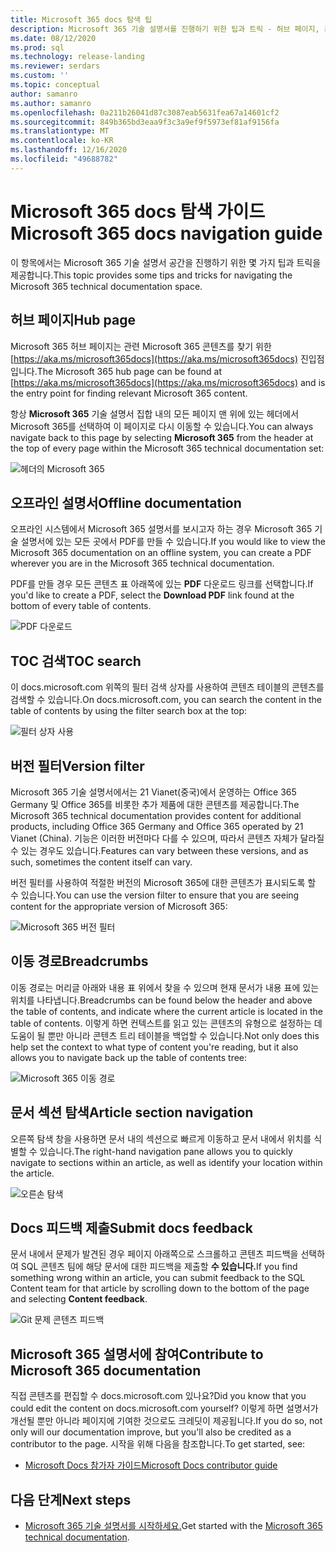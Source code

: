 ```yaml
---
title: Microsoft 365 docs 탐색 팁
description: Microsoft 365 기술 설명서를 진행하기 위한 팁과 트릭 - 허브 페이지, 콘텐츠 표, 헤더, 이동 경로 사용 방법 및 버전 필터 사용 방법에 대해 설명합니다.
ms.date: 08/12/2020
ms.prod: sql
ms.technology: release-landing
ms.reviewer: serdars
ms.custom: ''
ms.topic: conceptual
author: samanro
ms.author: samanro
ms.openlocfilehash: 0a211b26041d87c3087eab5631fea67a14601cf2
ms.sourcegitcommit: 849b365bd3eaa9f3c3a9ef9f5973ef81af9156fa
ms.translationtype: MT
ms.contentlocale: ko-KR
ms.lasthandoff: 12/16/2020
ms.locfileid: "49688782"
---
```

# <a name="microsoft-365-docs-navigation-guide"></a><span data-ttu-id="7cc48-103">Microsoft 365 docs 탐색 가이드</span><span class="sxs-lookup"><span data-stu-id="7cc48-103">Microsoft 365 docs navigation guide</span></span>

<span data-ttu-id="7cc48-104">이 항목에서는 Microsoft 365 기술 설명서 공간을 진행하기 위한 몇 가지 팁과 트릭을 제공합니다.</span><span class="sxs-lookup"><span data-stu-id="7cc48-104">This topic provides some tips and tricks for navigating the Microsoft 365 technical documentation space.</span></span>  

## <a name="hub-page"></a><span data-ttu-id="7cc48-105">허브 페이지</span><span class="sxs-lookup"><span data-stu-id="7cc48-105">Hub page</span></span>

<span data-ttu-id="7cc48-106">Microsoft 365 허브 페이지는 관련 Microsoft 365 콘텐츠를 찾기 위한 [https://aka.ms/microsoft365docs](https://aka.ms/microsoft365docs) 진입점입니다.</span><span class="sxs-lookup"><span data-stu-id="7cc48-106">The Microsoft 365 hub page can be found at [https://aka.ms/microsoft365docs](https://aka.ms/microsoft365docs) and is the entry point for finding relevant Microsoft 365 content.</span></span>

<span data-ttu-id="7cc48-107">항상 **Microsoft 365** 기술 설명서 집합 내의 모든 페이지 맨 위에 있는 헤더에서 Microsoft 365를 선택하여 이 페이지로 다시 이동할 수 있습니다.</span><span class="sxs-lookup"><span data-stu-id="7cc48-107">You can always navigate back to this page by selecting **Microsoft 365** from the header at the top of every page within the Microsoft 365 technical documentation set:</span></span>

![헤더의 Microsoft 365](media/m365-header-cursor.png)

## <a name="offline-documentation"></a><span data-ttu-id="7cc48-109">오프라인 설명서</span><span class="sxs-lookup"><span data-stu-id="7cc48-109">Offline documentation</span></span>

<span data-ttu-id="7cc48-110">오프라인 시스템에서 Microsoft 365 설명서를 보시고자 하는 경우 Microsoft 365 기술 설명서에 있는 모든 곳에서 PDF를 만들 수 있습니다.</span><span class="sxs-lookup"><span data-stu-id="7cc48-110">If you would like to view the Microsoft 365 documentation on an offline system, you can create a PDF wherever you are in the Microsoft 365 technical documentation.</span></span>

<span data-ttu-id="7cc48-111">PDF를 만들 경우 모든 콘텐츠 표 아래쪽에 있는 **PDF** 다운로드 링크를 선택합니다.</span><span class="sxs-lookup"><span data-stu-id="7cc48-111">If you'd like to create a PDF, select the **Download PDF** link found at the bottom of every table of contents.</span></span>

![PDF 다운로드](media/m365-download-pdf-cursor.png)

## <a name="toc-search"></a><span data-ttu-id="7cc48-113">TOC 검색</span><span class="sxs-lookup"><span data-stu-id="7cc48-113">TOC search</span></span> 
<span data-ttu-id="7cc48-114">이 docs.microsoft.com 위쪽의 필터 검색 상자를 사용하여 콘텐츠 테이블의 콘텐츠를 검색할 수 있습니다.</span><span class="sxs-lookup"><span data-stu-id="7cc48-114">On docs.microsoft.com, you can search the content in the table of contents by using the filter search box at the top:</span></span>

![필터 상자 사용](media/m365-filter-by-title.png)

## <a name="version-filter"></a><span data-ttu-id="7cc48-116">버전 필터</span><span class="sxs-lookup"><span data-stu-id="7cc48-116">Version filter</span></span>
<span data-ttu-id="7cc48-117">Microsoft 365 기술 설명서에서는 21 Vianet(중국)에서 운영하는 Office 365 Germany 및 Office 365를 비롯한 추가 제품에 대한 콘텐츠를 제공합니다.</span><span class="sxs-lookup"><span data-stu-id="7cc48-117">The Microsoft 365 technical documentation provides content for additional products, including Office 365 Germany and Office 365 operated by 21 Vianet (China).</span></span> <span data-ttu-id="7cc48-118">기능은 이러한 버전마다 다를 수 있으며, 따라서 콘텐츠 자체가 달라질 수 있는 경우도 있습니다.</span><span class="sxs-lookup"><span data-stu-id="7cc48-118">Features can vary between these versions, and as such, sometimes the content itself can vary.</span></span>

<span data-ttu-id="7cc48-119">버전 필터를 사용하여 적절한 버전의 Microsoft 365에 대한 콘텐츠가 표시되도록 할 수 있습니다.</span><span class="sxs-lookup"><span data-stu-id="7cc48-119">You can use the version filter to ensure that you are seeing content for the appropriate version of Microsoft 365:</span></span>

![Microsoft 365 버전 필터](media/m365-version-filter.png)

## <a name="breadcrumbs"></a><span data-ttu-id="7cc48-121">이동 경로</span><span class="sxs-lookup"><span data-stu-id="7cc48-121">Breadcrumbs</span></span>

<span data-ttu-id="7cc48-122">이동 경로는 머리글 아래와 내용 표 위에서 찾을 수 있으며 현재 문서가 내용 표에 있는 위치를 나타냅니다.</span><span class="sxs-lookup"><span data-stu-id="7cc48-122">Breadcrumbs can be found below the header and above the table of contents, and indicate where the current article is located in the table of contents.</span></span>  <span data-ttu-id="7cc48-123">이렇게 하면 컨텍스트를 읽고 있는 콘텐츠의 유형으로 설정하는 데 도움이 될 뿐만 아니라 콘텐츠 트리 테이블을 백업할 수 있습니다.</span><span class="sxs-lookup"><span data-stu-id="7cc48-123">Not only does this help set the context to what type of content you're reading, but it also allows you to navigate back up the table of contents tree:</span></span>

![Microsoft 365 이동 경로](media/m365-breadcrumb.png)

## <a name="article-section-navigation"></a><span data-ttu-id="7cc48-125">문서 섹션 탐색</span><span class="sxs-lookup"><span data-stu-id="7cc48-125">Article section navigation</span></span>

<span data-ttu-id="7cc48-126">오른쪽 탐색 창을 사용하면 문서 내의 섹션으로 빠르게 이동하고 문서 내에서 위치를 식별할 수 있습니다.</span><span class="sxs-lookup"><span data-stu-id="7cc48-126">The right-hand navigation pane allows you to quickly navigate to sections within an article, as well as identify your location within the article.</span></span>  

![오른손 탐색](media/m365-article-sections.png)

## <a name="submit-docs-feedback"></a><span data-ttu-id="7cc48-128">Docs 피드백 제출</span><span class="sxs-lookup"><span data-stu-id="7cc48-128">Submit docs feedback</span></span>

<span data-ttu-id="7cc48-129">문서 내에서 문제가 발견된 경우 페이지 아래쪽으로 스크롤하고 콘텐츠 피드백을 선택하여 SQL 콘텐츠 팀에 해당 문서에 대한 피드백을 제출할 **수 있습니다.**</span><span class="sxs-lookup"><span data-stu-id="7cc48-129">If you find something wrong within an article, you can submit feedback to the SQL Content team for that article by scrolling down to the bottom of the page and selecting **Content feedback**.</span></span>

![Git 문제 콘텐츠 피드백](media/m365-article-feedback.png)

## <a name="contribute-to-microsoft-365-documentation"></a><span data-ttu-id="7cc48-131">Microsoft 365 설명서에 참여</span><span class="sxs-lookup"><span data-stu-id="7cc48-131">Contribute to Microsoft 365 documentation</span></span>

<span data-ttu-id="7cc48-132">직접 콘텐츠를 편집할 수 docs.microsoft.com 있나요?</span><span class="sxs-lookup"><span data-stu-id="7cc48-132">Did you know that you could edit the content on docs.microsoft.com yourself?</span></span> <span data-ttu-id="7cc48-133">이렇게 하면 설명서가 개선될 뿐만 아니라 페이지에 기여한 것으로도 크레딧이 제공됩니다.</span><span class="sxs-lookup"><span data-stu-id="7cc48-133">If you do so, not only will our documentation improve, but you'll also be credited as a contributor to the page.</span></span> <span data-ttu-id="7cc48-134">시작을 위해 다음을 참조합니다.</span><span class="sxs-lookup"><span data-stu-id="7cc48-134">To get started, see:</span></span>

- [<span data-ttu-id="7cc48-135">Microsoft Docs 참가자 가이드</span><span class="sxs-lookup"><span data-stu-id="7cc48-135">Microsoft Docs contributor guide</span></span>](https://docs.microsoft.com/contribute/)

## <a name="next-steps"></a><span data-ttu-id="7cc48-136">다음 단계</span><span class="sxs-lookup"><span data-stu-id="7cc48-136">Next steps</span></span>

- <span data-ttu-id="7cc48-137">[Microsoft 365 기술 설명서를 시작하세요.](index.yml)</span><span class="sxs-lookup"><span data-stu-id="7cc48-137">Get started with the [Microsoft 365 technical documentation](index.yml).</span></span>
